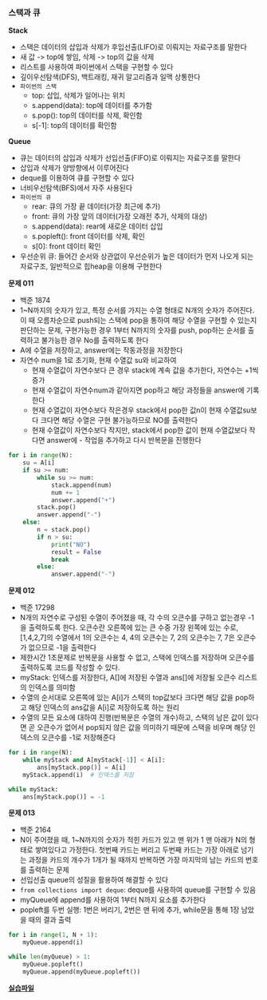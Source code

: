 ### 스택과 큐

**Stack**

- 스택은 데이터의 삽입과 삭제가 후입선출(LIFO)로 이뤄지는 자료구조를 말한다
- 새 값 -> top에 쌓임, 삭제 -> top의 값을 삭제
- 리스트를 사용하여 파이썬에서 스택을 구현할 수 있다
- 깊이우선탐색(DFS), 백트래킹, 재귀 알고리즘과 일맥 상통한다
- `파이썬의 스택`
  - top: 삽입, 삭제가 일어나는 위치
  - s.append(data): top에 데이터를 추가함
  - s.pop(): top의 데이터를 삭제, 확인함
  - s[-1]: top의 데이터를 확인함

**Queue**

- 큐는 데이터의 삽입과 삭제가 선입선출(FIFO)로 이뤄지는 자료구조를 말한다
- 삽입과 삭제가 양방향에서 이루어진다
- deque를 이용하여 큐를 구현할 수 있다
- 너비우선탐색(BFS)에서 자주 사용된다
- `파이썬의 큐`
  - rear: 큐의 가장 끝 데이터(가장 최근에 추가)
  - front: 큐의 가장 앞의 데이터(가장 오래전 추가, 삭제의 대상)
  - s.append(data): rear에 새로운 데이터 삽입
  - s.popleft(): front 데이터를 삭제, 확인
  - s[0]: front 데이터 확인
- 우선순위 큐: 들어간 순서와 상관없이 우선순위가 높은 데이터가 먼저 나오게 되는 자료구조, 일반적으로 힙heap을 이용해 구현한다

**문제 011**

- 백준 1874
- 1~N까지의 숫자가 있고, 특정 순서를 가지는 수열 형태로 N개의 숫자가 주어진다. 이 때 오름차순으로 push되는 스택에 pop을 통하여 해당 수열을 구현할 수 있는지 판단하는 문제, 구현가능한 경우 1부터 N까지의 숫자를 push, pop하는 순서를 출력하고 불가능한 경우 No를 출력하도록 한다
- A에 수열을 저장하고, answer에는 작동과정을 저장한다
- 자연수 num을 1로 초기화, 현재 수열값 su와 비교하여
  - 현재 수열값이 자연수보다 큰 경우 stack에 계속 값을 추가한다, 자연수는 +1씩 증가
  - 현재 수열값이 자연수num과 같아지면 pop하고 해당 과정들을 answer에 기록한다
  - 현재 수열값이 자연수보다 작은경우 stack에서 pop한 값n이 현재 수열값su보다 크다면 해당 수열은 구현 불가능하므로 NO를 출력한다
  - 현재 수열값이 자연수보다 작지만, stack에서 pop한 값이 현재 수열값보다 작다면 answer에 - 작업을 추가하고 다시 반복문을 진행한다

```python
for i in range(N):
    su = A[i]
    if su >= num:
        while su >= num:
            stack.append(num)
            num += 1
            answer.append("+")
        stack.pop()
        answer.append("-")
    else:
        n = stack.pop()
        if n > su:
            print("NO")
            result = False
            break
        else:
            answer.append("-")
```

**문제 012**

- 백준 17298
- N개의 자연수로 구성된 수열이 주어졌을 때, 각 수의 오큰수를 구하고 없는경우 -1을 출력하도록 한다. 오큰수란 오른쪽에 있는 큰 수중 가장 왼쪽에 있는 수로, [1,4,2,7]의 수열에서 1의 오큰수는 4, 4의 오큰수는 7, 2의 오큰수는 7, 7은 오큰수가 없으므로 -1을 출력한다
- 제한시간 1초문제로 반복문을 사용할 수 없고, 스택에 인덱스를 저장하며 오큰수를 출력하도록 코드를 작성할 수 있다.
- myStack: 인덱스를 저장한다, A[]에 저장된 수열과 ans[]에 저장될 오큰수 리스트의 인덱스를 의미함
- 수열의 순서대로 오른쪽에 있는 A[i]가 스택의 top값보다 크다면 해당 값을 pop하고 해당 인덱스의 ans값을 A[i]로 저장하도록 하는 원리
- 수열의 모든 요소에 대하여 진행(반복문은 수열의 개수)하고, 스택의 남은 값이 있다면 곧 오큰수가 없어서 pop되지 않은 값을 의미하기 때문에 스택을 비우며 해당 인덱스의 오큰수를 -1로 저장해준다

```python
for i in range(N):
    while myStack and A[myStack[-1]] < A[i]:
        ans[myStack.pop()] = A[i]
    myStack.append(i)  # 인덱스를 저장

while myStack:
    ans[myStack.pop()] = -1
```

**문제 013**

- 백준 2164
- N이 주어졌을 때, 1~N까지의 숫자가 적힌 카드가 있고 맨 위가 1 맨 아래가 N의 형태로 쌓여있다고 가정한다. 첫번째 카드는 버리고 두번째 카드는 가장 아래로 넘기는 과정을 카드의 개수가 1개가 될 때까지 반복하면 가장 마지막의 남는 카드의 번호를 출력하는 문제
- 선입선출 queue의 성질을 활용하여 해결할 수 있다
- `from collections import deque`: deque를 사용하여 queue를 구현할 수 있음
- myQueue에 append를 사용하여 1부터 N까지 요소를 추가한다
- popleft를 두번 실행: 1번은 버리기, 2번은 맨 뒤에 추가, while문을 통해 1장 남았을 때의 결과 출력

```python
for i in range(1, N + 1):
    myQueue.append(i)

while len(myQueue) > 1:
    myQueue.popleft()
    myQueue.append(myQueue.popleft())
```

**[실습파일](chap03_5.py)**
